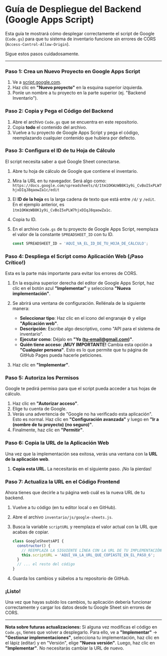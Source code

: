 # Guía de Despliegue del Backend (Google Apps Script)

Esta guía te mostrará cómo desplegar correctamente el script de Google (`Code.gs`) para que tu sistema de inventario funcione sin errores de CORS (`Access-Control-Allow-Origin`).

Sigue estos pasos cuidadosamente.

---

### Paso 1: Crea un Nuevo Proyecto en Google Apps Script

1.  Ve a [script.google.com](https://script.google.com).
2.  Haz clic en **"Nuevo proyecto"** en la esquina superior izquierda.
3.  Ponle un nombre a tu proyecto en la parte superior (ej. "Backend Inventario").

### Paso 2: Copia y Pega el Código del Backend

1.  Abre el archivo `Code.gs` que se encuentra en este repositorio.
2.  Copia **todo** el contenido del archivo.
3.  Vuelve a tu proyecto de Google Apps Script y pega el código, reemplazando cualquier contenido que hubiera por defecto.

### Paso 3: Configura el ID de tu Hoja de Cálculo

El script necesita saber a qué Google Sheet conectarse.

1.  Abre tu hoja de cálculo de Google que contiene el inventario.
2.  Mira la URL en tu navegador. Será algo como:
    `https://docs.google.com/spreadsheets/d/1tm1OKWzWB8K1y9i_CvBoI5xPLW7hjxDIqJ8qaowZa1c/edit`
3.  El **ID de la hoja** es la larga cadena de texto que está entre `/d/` y `/edit`. En el ejemplo anterior, es `1tm1OKWzWB8K1y9i_CvBoI5xPLW7hjxDIqJ8qaowZa1c`.
4.  Copia tu ID.
5.  En el archivo `Code.gs` de tu proyecto de Google Apps Script, reemplaza el valor de la constante `SPREADSHEET_ID` con tu ID.

    ```javascript
    const SPREADSHEET_ID = 'AQUÍ_VA_EL_ID_DE_TU_HOJA_DE_CÁLCULO';
    ```

### Paso 4: Despliega el Script como Aplicación Web (¡Paso Crítico!)

Esta es la parte más importante para evitar los errores de CORS.

1.  En la esquina superior derecha del editor de Google Apps Script, haz clic en el botón azul **"Implementar"** y selecciona **"Nueva implementación"**.
2.  Se abrirá una ventana de configuración. Rellénala de la siguiente manera:
    *   **Seleccionar tipo**: Haz clic en el icono del engranaje ⚙️ y elige **"Aplicación web"**.
    *   **Descripción**: Escribe algo descriptivo, como "API para el sistema de inventario".
    *   **Ejecutar como**: Déjalo en **"Yo (tu-email@gmail.com)"**.
    *   **Quién tiene acceso**: **¡MUY IMPORTANTE!** Cambia esta opción a **"Cualquier persona"**. Esto es lo que permite que tu página de GitHub Pages pueda hacerle peticiones.

3.  Haz clic en **"Implementar"**.

### Paso 5: Autoriza los Permisos

Google te pedirá permiso para que el script pueda acceder a tus hojas de cálculo.

1.  Haz clic en **"Autorizar acceso"**.
2.  Elige tu cuenta de Google.
3.  Verás una advertencia de "Google no ha verificado esta aplicación". Esto es normal. Haz clic en **"Configuración avanzada"** y luego en **"Ir a (nombre de tu proyecto) (no seguro)"**.
4.  Finalmente, haz clic en **"Permitir"**.

### Paso 6: Copia la URL de la Aplicación Web

Una vez que la implementación sea exitosa, verás una ventana con la **URL de la aplicación web**.

1.  **Copia esta URL.** La necesitarás en el siguiente paso. ¡No la pierdas!

### Paso 7: Actualiza la URL en el Código Frontend

Ahora tienes que decirle a tu página web cuál es la nueva URL de tu backend.

1.  Vuelve a tu código (en tu editor local o en GitHub).
2.  Abre el archivo `inventario/js/google-sheets.js`.
3.  Busca la variable `scriptURL` y reemplaza el valor actual con la URL que acabas de copiar.

    ```javascript
    class GoogleSheetsAPI {
      constructor() {
        // REEMPLAZA LA SIGUIENTE LÍNEA CON LA URL DE TU IMPLEMENTACIÓN
        this.scriptURL = 'AQUÍ_VA_LA_URL_QUE_COPIASTE_EN_EL_PASO_6';
      }
      // ... el resto del código
    }
    ```

4.  Guarda los cambios y súbelos a tu repositorio de GitHub.

### ¡Listo!

Una vez que hayas subido los cambios, tu aplicación debería funcionar correctamente y cargar los datos desde tu Google Sheet sin errores de CORS.

---

**Nota sobre futuras actualizaciones:** Si alguna vez modificas el código en `Code.gs`, tienes que volver a desplegarlo. Para ello, ve a **"Implementar"** -> **"Gestionar implementaciones"**, selecciona tu implementación, haz clic en el lápiz (editar) y en "Versión", elige **"Nueva versión"**. Luego, haz clic en **"Implementar"**. No necesitarás cambiar la URL de nuevo.